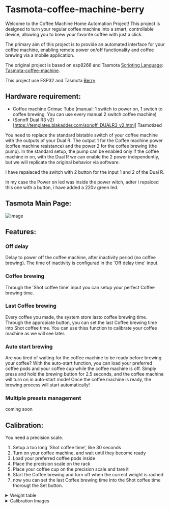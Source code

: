 # Tasmota-coffee-machine-berry

Welcome to the Coffee Machine Home Automation Project! This project is designed to turn your regular coffee machine into a smart, controllable device, allowing you to brew your favorite coffee with just a click.

The primary aim of this project is to provide an automated interface for your coffee machine, enabling remote power on/off functionality and coffee brewing via a mobile application.

The original project is based on esp8266 and Tasmota [Scripting Language](https://tasmota.github.io/docs/Scripting-Language/): [Tasmota-coffee-machine](https://github.com/robertoamd90/Tasmota-coffee-machine).

This project use ESP32 and Tasmota [Berry](https://tasmota.github.io/docs/Berry/)

<h2>Hardware requirement:</h2>

* Coffee machine Grimac Tube (manual: 1 switch to power on, 1 switch to coffee brewing. You can use every manual 2 switch coffee machine)
* (Sonoff Dual R3 v2)[https://templates.blakadder.com/sonoff_DUALR3_v2.html] Tasmotized

You need to replace the standard bistable switch of your coffee machine with the outputs of your Dual R. The output 1 for the Coffee machine power (coffee machine resistance) and the power 2 for the  coffee brewing (the pump).
In the standard setup, the pump can be enabled only if the coffee machine in on, with the Dual R we can enable the 2 power independently, but we will replicate the original behavior via software.

I have repalaced the switch with 2 button for the input 1 and 2 of the Dual R.

In my case the Power on led was inside the power witch, adter i repalced this one with a button, i have added a 220v green led.

<h2>Tasmota Main Page:</h2>

![image](https://github.com/robertoamd90/Tasmota-coffee-machine-berry/assets/61760575/7f5eb327-3ae9-4894-8e8e-951ee539bc4c)

<h2>Features:</h2>

<h3>Off delay</h3>
Delay to power off the coffee machine, after inactivity period (no coffee brewing). The time of inactivity is configurad in the 'Off delay time' input.

<h3>Coffee brewing</h3>
Through the 'Shot coffee time' input you can setup your perfect Coffee brewing time.

<h3>Last Coffee brewing</h3>
Every coffee you made, the system store lasto coffee brewing time. Through the appropiate button, you can set the last Coffee brewing time into Shot coffee time.
You can use thiss function to calibrate your coffee machine as we will see later.

<h3>Auto start brewing</h3>
Are you tired of waiting for the coffee machine to be ready before brewing your coffee? With the auto-start function, you can load your preferred coffee pods and your coffee cup while the coffee machine is off. Simply press and hold the brewing button for 2.5 seconds, and the coffee machine will turn on in auto-start mode! Once the coffee machine is ready, the brewing process will start automatically!

<h3>Multiple presets management</h3>
coming soon

<h2>Calibration:</h2>

You need a precision scale.

1. Setup a too long 'Shot coffee time', like 30 seconds
2. Turn on your coffee machine, and wait until they become ready
3. Load your preferred coffee pods inside
4. Place the precision scale on the rack
5. Place your coffee cup on the precision scale and tare it
6. Start the Coffee brewing and turn off when the currect weight is rached
7. now you can set the last Coffee brewing time into the Shot coffee time thorougt the Set button.

<details>
  <summary>Weight table</summary>
  
| Type | weight brewing |
|---|---|
| General Rule | coffee weight * 2 |
| Short Coffee | 20g |
| General Rule | 22g |
</details>

<details>
  <summary>Calibration Images</summary>
  <img width="527" alt="image" src="https://github.com/robertoamd90/Tasmota-coffee-machine-berry/assets/61760575/b8a85765-e0f2-45bc-a4c2-2371dacff448">
  <img width="509" alt="image" src="https://github.com/robertoamd90/Tasmota-coffee-machine-berry/assets/61760575/4336f6fb-ceeb-4c4b-821e-e37d3322beef">
  <img width="508" alt="image" src="https://github.com/robertoamd90/Tasmota-coffee-machine-berry/assets/61760575/d34a4fab-184c-44b9-88c2-14c5b968332b">
</details>



